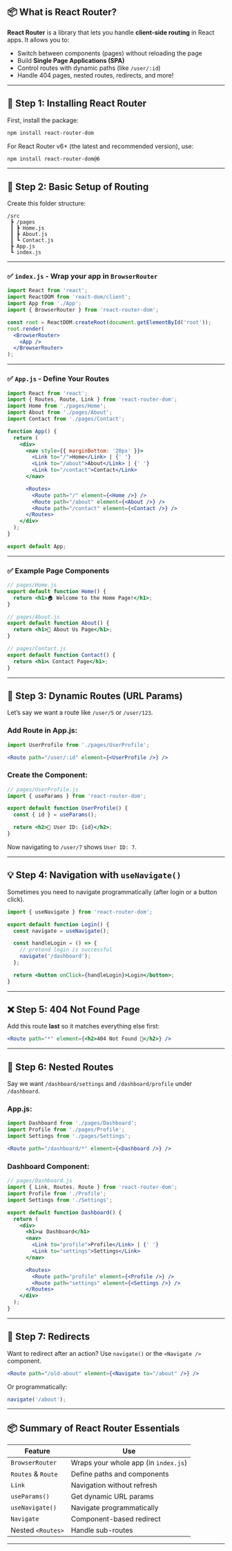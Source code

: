 ## 📦 What is React Router?

**React Router** is a library that lets you handle **client-side routing** in React apps. It allows you to:

* Switch between components (pages) without reloading the page
* Build **Single Page Applications (SPA)**
* Control routes with dynamic paths (like `/user/:id`)
* Handle 404 pages, nested routes, redirects, and more!

---

## 🧱 Step 1: Installing React Router

First, install the package:

```bash
npm install react-router-dom
```

For React Router v6+ (the latest and recommended version), use:

```bash
npm install react-router-dom@6
```

---

## 🔧 Step 2: Basic Setup of Routing

Create this folder structure:

```
/src
 ┣ /pages
 ┃ ┣ Home.js
 ┃ ┣ About.js
 ┃ ┗ Contact.js
 ┣ App.js
 ┗ index.js
```

---

### ✅ `index.js` - Wrap your app in `BrowserRouter`

```jsx
import React from 'react';
import ReactDOM from 'react-dom/client';
import App from './App';
import { BrowserRouter } from 'react-router-dom';

const root = ReactDOM.createRoot(document.getElementById('root'));
root.render(
  <BrowserRouter>
    <App />
  </BrowserRouter>
);
```

---

### ✅ `App.js` - Define Your Routes

```jsx
import React from 'react';
import { Routes, Route, Link } from 'react-router-dom';
import Home from './pages/Home';
import About from './pages/About';
import Contact from './pages/Contact';

function App() {
  return (
    <div>
      <nav style={{ marginBottom: '20px' }}>
        <Link to="/">Home</Link> | {' '}
        <Link to="/about">About</Link> | {' '}
        <Link to="/contact">Contact</Link>
      </nav>

      <Routes>
        <Route path="/" element={<Home />} />
        <Route path="/about" element={<About />} />
        <Route path="/contact" element={<Contact />} />
      </Routes>
    </div>
  );
}

export default App;
```

---

### ✅ Example Page Components

```jsx
// pages/Home.js
export default function Home() {
  return <h1>🏠 Welcome to the Home Page!</h1>;
}
```

```jsx
// pages/About.js
export default function About() {
  return <h1>📘 About Us Page</h1>;
}
```

```jsx
// pages/Contact.js
export default function Contact() {
  return <h1>📞 Contact Page</h1>;
}
```

---

## 🔀 Step 3: Dynamic Routes (URL Params)

Let’s say we want a route like `/user/5` or `/user/123`.

### Add Route in App.js:

```jsx
import UserProfile from './pages/UserProfile';

<Route path="/user/:id" element={<UserProfile />} />
```

### Create the Component:

```jsx
// pages/UserProfile.js
import { useParams } from 'react-router-dom';

export default function UserProfile() {
  const { id } = useParams();

  return <h2>👤 User ID: {id}</h2>;
}
```

Now navigating to `/user/7` shows `User ID: 7`.

---

## 💡 Step 4: Navigation with `useNavigate()`

Sometimes you need to navigate programmatically (after login or a button click).

```jsx
import { useNavigate } from 'react-router-dom';

export default function Login() {
  const navigate = useNavigate();

  const handleLogin = () => {
    // pretend login is successful
    navigate('/dashboard');
  };

  return <button onClick={handleLogin}>Login</button>;
}
```

---

## ❌ Step 5: 404 Not Found Page

Add this route **last** so it matches everything else first:

```jsx
<Route path="*" element={<h2>404 Not Found 🚫</h2>} />
```

---

## 🧱 Step 6: Nested Routes

Say we want `/dashboard/settings` and `/dashboard/profile` under `/dashboard`.

### App.js:

```jsx
import Dashboard from './pages/Dashboard';
import Profile from './pages/Profile';
import Settings from './pages/Settings';

<Route path="/dashboard/*" element={<Dashboard />} />
```

### Dashboard Component:

```jsx
// pages/Dashboard.js
import { Link, Routes, Route } from 'react-router-dom';
import Profile from './Profile';
import Settings from './Settings';

export default function Dashboard() {
  return (
    <div>
      <h1>📊 Dashboard</h1>
      <nav>
        <Link to="profile">Profile</Link> | {' '}
        <Link to="settings">Settings</Link>
      </nav>

      <Routes>
        <Route path="profile" element={<Profile />} />
        <Route path="settings" element={<Settings />} />
      </Routes>
    </div>
  );
}
```

---

## 🔁 Step 7: Redirects

Want to redirect after an action? Use `navigate()` or the `<Navigate />` component.

```jsx
<Route path="/old-about" element={<Navigate to="/about" />} />
```

Or programmatically:

```jsx
navigate('/about');
```

---

## 📦 Summary of React Router Essentials

| Feature            | Use                                  |
| ------------------ | ------------------------------------ |
| `BrowserRouter`    | Wraps your whole app (in `index.js`) |
| `Routes` & `Route` | Define paths and components          |
| `Link`             | Navigation without refresh           |
| `useParams()`      | Get dynamic URL params               |
| `useNavigate()`    | Navigate programmatically            |
| `Navigate`         | Component-based redirect             |
| Nested `<Routes>`  | Handle sub-routes                    |

---

